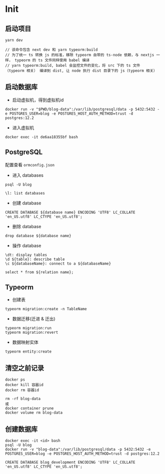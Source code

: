 # Init

## 启动项目

```
yarn dev

// 该命令包含 next dev 和 yarn typeorm:build
// 为了统一 ts 转换 js 的标准，移除 typeorm 自带的 ts-node 依赖，与 nextjs 一样， typeorm 的 ts 文件同样使用 babel 编译
// yarn typeorm:build, babel 会监控文件的变化，将 src 下的 ts 文件 （typeorm 相关） 编译到 dist, 让 node 执行 dist 目录下的 js（typeorm 相关）
```

## 启动数据库

- 启动虚拟机，得到虚拟机id
```
docker run -v "$PWD/blog-data":/var/lib/postgresql/data -p 5432:5432 -e POSTGRES_USER=blog -e POSTGRES_HOST_AUTH_METHOD=trust -d postgres:12.2
```

- 进入虚拟机
```
docker exec -it de6aa18355bf bash
```

## PostgreSQL

配置查看 `ormconfig.json`

- 进入 databases
```
psql -U blog

\l: list databases
```

- 创建 database
```
CREATE DATABASE ${database name} ENCODING 'UTF8' LC_COLLATE 'en_US.utf8' LC_CTYPE 'en_US.utf8';
```

- 删除 database
```
drop database ${database name}
```

- 操作 database
```
\dt: display tables
\d ${table}: describe table
\c ${databaseName}: connect to a ${databaseName}

select * from ${relation name};
```

## Typeorm

- 创建表
```
typeorm migration:create -n TableName
```

- 数据迁移(迁进 & 迁出)
```
typeorm migration:run
typeorm migration:revert
```

- 数据映射实体
```
typeorm entity:create
```

## 清空之前记录

```
docker ps
docker kill 容器id
docker rm 容器id

rm -rf blog-data
或
docker container prune 
docker volume rm blog-data
```

## 创建数据库

```
docker exec -it <id> bash
psql -U blog
docker run -v "blog-data":/var/lib/postgresql/data -p 5432:5432 -e POSTGRES_USER=blog -e POSTGRES_HOST_AUTH_METHOD=trust -d postgres:12.2

CREATE DATABASE blog_development ENCODING 'UTF8' LC_COLLATE 'en_US.utf8' LC_CTYPE 'en_US.utf8';
```